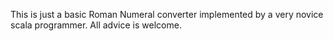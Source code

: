 This is just a basic Roman Numeral converter implemented by a very novice scala programmer. All advice is welcome.